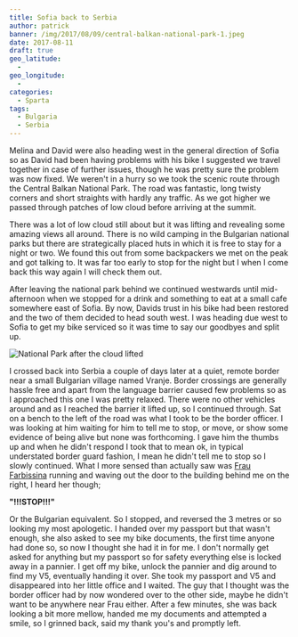 ```yaml
---
title: Sofia back to Serbia
author: patrick
banner: /img/2017/08/09/central-balkan-national-park-1.jpeg
date: 2017-08-11
draft: true
geo_latitude:
  - 
geo_longitude: 
  - 
categories:
  - Sparta
tags:
  - Bulgaria
  - Serbia
---
```

Melina and David were also heading west in the general direction of Sofia so as David had been having problems with his bike I suggested we travel together in case of further issues, though he was pretty sure the problem was now fixed. We weren't in a hurry so we took the scenic route through the Central Balkan National Park. The road was fantastic, long twisty corners and short straights with hardly any traffic. As we got higher we passed through patches of low cloud before arriving at the summit. 

<!--more-->

There was a lot of low cloud still about but it was lifting and revealing some amazing views all around. There is no wild camping in the Bulgarian national parks but there are strategically placed huts in which it is free to stay for a night or two. We found this out from some backpackers we met on the peak and got talking to. It was far too early to stop for the night but I when I come back this way again I will check them out.

After leaving the national park behind we continued westwards until mid-afternoon when we stopped for a drink and something to eat at a small cafe somewhere east of Sofia. By now, Davids trust in his bike had been restored and the two of them decided to head south west. I was heading due west to Sofia to get my bike serviced so it was time to say our goodbyes and split up.

![National Park after the cloud lifted](/img/2017/08/09/central-balkan-national-park-2.jpeg)

I crossed back into Serbia a couple of days later at a quiet, remote border near a small Bulgarian village named Vranje. Border crossings are generally hassle free and apart from the language barrier caused few problems so as I approached this one I was pretty relaxed. There were no other vehicles around and as I reached the barrier it lifted up, so I continued through. Sat on a bench to the left of the road was what I took to be the border officer. I was looking at him waiting for him to tell me to stop, or move, or show some evidence of being alive but none was forthcoming. I gave him the thumbs up and when he didn't respond I took that to mean ok, in typical understated border guard fashion, I mean he didn't tell me to stop so I slowly continued. What I more sensed than actually saw was [Frau Farbissina](https://en.wikipedia.org/wiki/Frau_Farbissina) running and waving out the door to the building behind me on the right, I heard her though;

**"!!!STOP!!!"**

Or the Bulgarian equivalent. So I stopped, and reversed the 3 metres or so looking my most apologetic. I handed over my passport but that wasn't enough, she also asked to see my bike documents, the first time anyone had done so, so now I thought she had it in for me. I don't normally get asked for anything but my passport so for safety everything else is locked away in a pannier. I get off my bike, unlock the pannier and dig around to find my V5, eventually handing it over. She took my passport and V5 and disappeared into her little office and I waited. The guy that I thought was the border officer had by now wondered over to the other side, maybe he didn't want to be anywhere near Frau either. After a few minutes, she was back looking a bit more mellow, handed me my documents and attempted a smile, so I grinned back, said my thank you's and promptly left. 